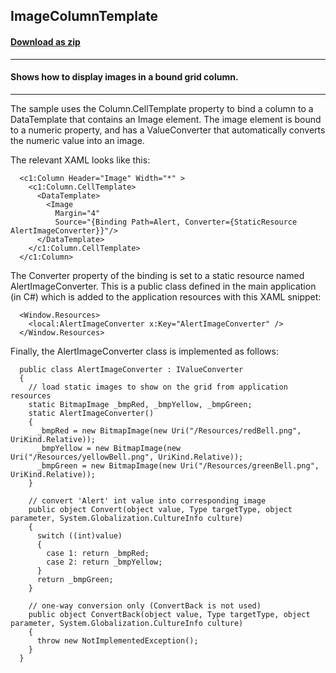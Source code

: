 ## ImageColumnTemplate
#### [Download as zip](https://grapecity.github.io/DownGit/#/home?url=https://github.com/GrapeCity/ComponentOne-WPF-Samples/tree/master/NET_4.5.2/C1.WPF.FlexGrid/VB/ImageColumnTemplate/ImageColumnTemplate)
____
#### Shows how to display images in a bound grid column.
____
The sample uses the Column.CellTemplate property to bind a column to a DataTemplate that 
contains an Image element. The image element is bound to a numeric property, and has a
ValueConverter that automatically converts the numeric value into an image.

The relevant XAML looks like this:

```
  <c1:Column Header="Image" Width="*" >
    <c1:Column.CellTemplate>
      <DataTemplate>
        <Image 
          Margin="4" 
          Source="{Binding Path=Alert, Converter={StaticResource AlertImageConverter}}"/>
      </DataTemplate>
    </c1:Column.CellTemplate>
  </c1:Column>
```
The Converter property of the binding is set to a static resource named AlertImageConverter. This
is a public class defined in the main application (in C#) which is added to the application resources
with this XAML snippet:

```
  <Window.Resources>
    <local:AlertImageConverter x:Key="AlertImageConverter" />
  </Window.Resources>
```
Finally, the AlertImageConverter class is implemented as follows:

```
  public class AlertImageConverter : IValueConverter
  {
    // load static images to show on the grid from application resources
    static BitmapImage _bmpRed, _bmpYellow, _bmpGreen;
    static AlertImageConverter()
    {
      _bmpRed = new BitmapImage(new Uri("/Resources/redBell.png", UriKind.Relative));
      _bmpYellow = new BitmapImage(new Uri("/Resources/yellowBell.png", UriKind.Relative));
      _bmpGreen = new BitmapImage(new Uri("/Resources/greenBell.png", UriKind.Relative));
    }

	// convert 'Alert' int value into corresponding image
    public object Convert(object value, Type targetType, object parameter, System.Globalization.CultureInfo culture)
    {
      switch ((int)value)
      {
        case 1: return _bmpRed;
        case 2: return _bmpYellow;
      }
      return _bmpGreen;
    }

	// one-way conversion only (ConvertBack is not used)
    public object ConvertBack(object value, Type targetType, object parameter, System.Globalization.CultureInfo culture)
    {
      throw new NotImplementedException();
    }
  }
```